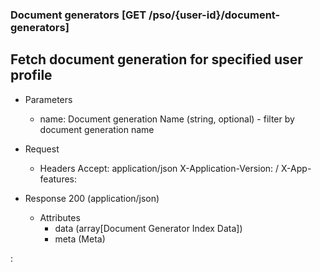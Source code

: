 ### Document generators [GET /pso/{user-id}/document-generators]

## **Fetch document generation for specified user profile**

+ Parameters
    + name: Document generation Name (string, optional) - filter by document generation name
+ Request
    + Headers
            Accept: application/json
            X-Application-Version: <client-name>/<version>
            X-App-features: <target permission>

+ Response 200 (application/json)
    + Attributes
        + data (array[Document Generator Index Data])
        + meta (Meta)

:[](../error_responses.md)